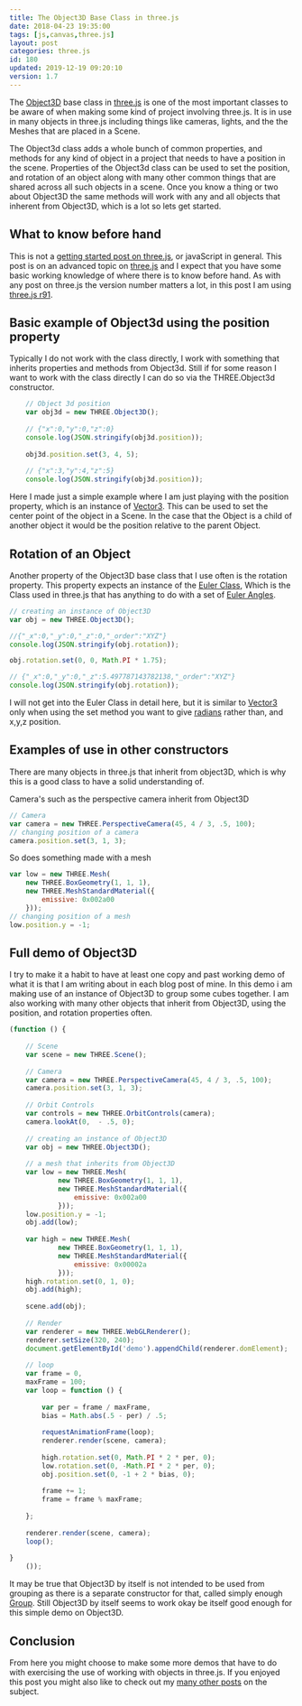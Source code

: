 ```yaml
---
title: The Object3D Base Class in three.js
date: 2018-04-23 19:35:00
tags: [js,canvas,three.js]
layout: post
categories: three.js
id: 180
updated: 2019-12-19 09:20:10
version: 1.7
---
```


The [Object3D](https://threejs.org/docs/index.html#api/core/Object3D) base class in [three.js](https://threejs.org/) is one of the most important classes to be aware of when making some kind of project involving three.js. It is in use in many objects in three.js including things like cameras, lights, and the the Meshes that are placed in a Scene. 

The Object3d class adds a whole bunch of common properties, and methods for any kind of object in a project that needs to have a position in the scene. Properties of the Object3d class can be used to set the position, and rotation of an object along with many other common things that are shared across all such objects in a scene. Once you know a thing or two about Object3D the same methods will work with any and all objects that inherent from Object3D, which is a lot so lets get started.

<!-- more -->

## What to know before hand

This is not a [getting started post on three.js](/2018/04/04/threejs-getting-started/), or javaScript in general. This post is on an advanced topic on [three.js](/categories/three-js/) and I expect that you have some basic working knowledge of where there is to know before hand. As with any post on three.js the version number matters a lot, in this post I am using [three.js r91](https://github.com/mrdoob/three.js/tree/r91).

## Basic example of Object3d using the position property

Typically I do not work with the class directly, I work with something that inherits properties and methods from Object3d. Still if for some reason I want to work with the class directly I can do so via the THREE.Object3d constructor.

```js
    // Object 3d position
    var obj3d = new THREE.Object3D();
 
    // {"x":0,"y":0,"z":0}
    console.log(JSON.stringify(obj3d.position));
 
    obj3d.position.set(3, 4, 5);
 
    // {"x":3,"y":4,"z":5}
    console.log(JSON.stringify(obj3d.position));
```

Here I made just a simple example where I am just playing with the position property, which is an instance of [Vector3](/2018/04/15/threejs-vector3/). This can be used to set the center point of the object in a Scene. In the case that the Object is a child of another object it would be the position relative to the parent Object.

## Rotation of an Object

Another property of the Object3D base class that I use often is the rotation property. This property expects an instance of the [Euler Class](https://threejs.org/docs/index.html#api/math/Euler), Which is the Class used in three.js that has anything to do with a set of [Euler Angles](https://en.wikipedia.org/wiki/Euler_angles).

```js
// creating an instance of Object3D
var obj = new THREE.Object3D();

//{"_x":0,"_y":0,"_z":0,"_order":"XYZ"}
console.log(JSON.stringify(obj.rotation));

obj.rotation.set(0, 0, Math.PI * 1.75);

// {"_x":0,"_y":0,"_z":5.497787143782138,"_order":"XYZ"}
console.log(JSON.stringify(obj.rotation));
```

I will not get into the Euler Class in detail here, but it is similar to [Vector3](/2018/04/15/threejs-vector3/) only when using the set method you want to give [radians](https://en.wikipedia.org/wiki/Radian) rather than, and x,y,z position.

## Examples of use in other constructors

There are many objects in three.js that inherit from object3D, which is why this is a good class to have a solid understanding of.

Camera's such as the perspective camera inherit from Object3D
```js
// Camera
var camera = new THREE.PerspectiveCamera(45, 4 / 3, .5, 100);
// changing position of a camera
camera.position.set(3, 1, 3);
```

So does something made with a mesh

```js
var low = new THREE.Mesh(
    new THREE.BoxGeometry(1, 1, 1),
    new THREE.MeshStandardMaterial({
        emissive: 0x002a00
    }));
// changing position of a mesh
low.position.y = -1;
```

## Full demo of Object3D

I try to make it a habit to have at least one copy and past working demo of what it is that I am writing about in each blog post of mine. In this demo i am making use of an instance of Object3D to group some cubes together. I am also working with many other objects that inherit from Object3D, using the position, and rotation properties often.

```js
(function () {
 
    // Scene
    var scene = new THREE.Scene();
 
    // Camera
    var camera = new THREE.PerspectiveCamera(45, 4 / 3, .5, 100);
    camera.position.set(3, 1, 3);
 
    // Orbit Controls
    var controls = new THREE.OrbitControls(camera);
    camera.lookAt(0,  - .5, 0);
 
    // creating an instance of Object3D
    var obj = new THREE.Object3D();
 
    // a mesh that inherits from Object3D
    var low = new THREE.Mesh(
            new THREE.BoxGeometry(1, 1, 1),
            new THREE.MeshStandardMaterial({
                emissive: 0x002a00
            }));
    low.position.y = -1;
    obj.add(low);
 
    var high = new THREE.Mesh(
            new THREE.BoxGeometry(1, 1, 1),
            new THREE.MeshStandardMaterial({
                emissive: 0x00002a
            }));
    high.rotation.set(0, 1, 0);
    obj.add(high);
 
    scene.add(obj);
 
    // Render
    var renderer = new THREE.WebGLRenderer();
    renderer.setSize(320, 240);
    document.getElementById('demo').appendChild(renderer.domElement);
 
    // loop
    var frame = 0,
    maxFrame = 100;
    var loop = function () {
 
        var per = frame / maxFrame,
        bias = Math.abs(.5 - per) / .5;
 
        requestAnimationFrame(loop);
        renderer.render(scene, camera);
 
        high.rotation.set(0, Math.PI * 2 * per, 0);
        low.rotation.set(0, -Math.PI * 2 * per, 0);
        obj.position.set(0, -1 + 2 * bias, 0);
 
        frame += 1;
        frame = frame % maxFrame;
 
    };
 
    renderer.render(scene, camera);
    loop();
 
}
    ());
```

It may be true that Object3D by itself is not intended to be used from grouping as there is a separate constructor for that, called simply enough [Group](https://threejs.org/docs/index.html#api/objects/Group). Still Object3D by itself seems to work okay be itself good enough for this simple demo on Object3D.

## Conclusion

From here you might choose to make some more demos that have to do with exercising the use of working with objects in three.js. If you enjoyed this post you might also like to check out my [many other posts](/categories/three-js/) on the subject.
